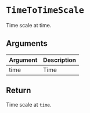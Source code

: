 # `TimeToTimeScale`

Time scale at time.

## Arguments

| Argument | Description |
| -------- | ----------- |
| time     | Time        |

## Return

Time scale at `time`.
